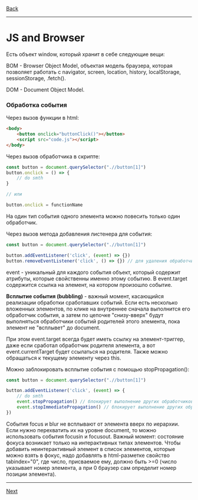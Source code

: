 [Back](../README.md)
***
# JS and Browser
Есть объект window, который хранит в себе следующие вещи:

BOM - Browser Object Model, объектая модель браузера, которая позволяет работать с navigator, screen, location, history, localStorage, sessionStorage, .fetch().

DOM - Document Object Model.


### Обработка события
Через вызов функции в html:
```html
<body>
    <button onclick="buttonClick()"></button>
    <script src="code.js"></script>
</body>
```

Через вызов обработчика в скрипте:

```js
const button = document.querySelector(".//button[1]")
button.onclick = () => {
    // do smth
}

// или

button.onclick = functionName
```

На один тип события одного элемента можно повесить только один обработчик.

Через вызов метода добавления листенера для события:
```js
const button = document.querySelector(".//button[1]")

button.addEventListener('click', (event) => {})
button.removeEventListener('click', () => {}) // для удаления обработчика надо передавать не стрелочную функцию, а ссылку на функцию
```

event - уникальный для каждого события объект, который содержит атрибуты, которые свойственны именно этому событию. В event.target содержится ссылка на элемент, на котором произошло событие.

**Всплытие события (bubbling)** - важный момент, касающийся реализации обработки сработавших событий. Если есть несколько вложенных элементов,
по клике на внутреннее сначала выполнится его обработчик события, а затем по цепочке "снизу-вверх" будут выполняться обработчики событий 
родителей этого элемента, пока элемент не "всплывет" до document. 

При этом event.target всегда будет иметь ссылку на элемент-триггер, даже
если сработал обработчик родителя элемента, а вот event.currentTarget будет ссылаться на родителя. Также можно обращаться к текущему элементу
через this.

Можно заблокировать всплытие события с помощью stopPropagation():

```js
const button = document.querySelector(".//button[1]")

button.addEventListener('click', (event) => {
    // do smth
    event.stopPropagation() // блокирует выполнение других обработчиков родителей элемента
    event.stopImmediatePropagation() // блокирует выполнение других обработчиков событий на этом же элементе
})
```

События focus и blur не всплывают от элемента вверх по иерархии. Если нужно перехватить их на уровне document, то можно
использовать события focusin и focusout. Важный момент: состояние фокуса возникает только на интерактивных типах элементов.
Чтобы добавить неинтерактивный элемент в список элементов, которые можно взять в фокус, надо добавлять в html-разметке
свойство tabindex="0", где число, присваемое ему, должно быть >=0 (число указывает номер элемента, а при 0 браузер сам определит номер позиции элемента).

***
[Next](api.md)